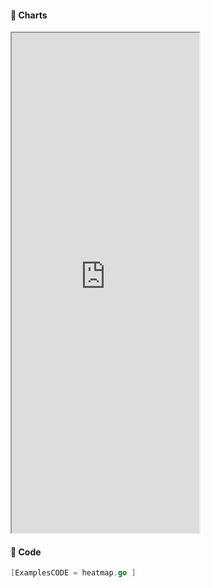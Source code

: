 <!-- tabs:start -->

#### **:art: Charts**
<iframe src="https://go-echarts.github.io/examples/heatmap.html" height="800"> </iframe>

#### **:musical_keyboard: Code**

```go
[ExamplesCODE = heatmap.go ]

```

<!-- tabs:end -->
